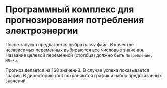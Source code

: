 # Программный комплекс для прогнозирования потребления электроэнергии

После запуска предлагается выбрать csv файл.
В качестве независимых переменных выбираются все числовые значения.
Название целевой переменной (столбца) должно быть `Потребление, МВт*ч`.

Прогноз делается на 168 значений.
В случае успеха показывается график.
В директорию /out сохраняются график и набор предсказанных значений.